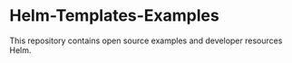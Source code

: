 # Helm-Templates-Examples
This repository contains open source examples and developer resources Helm.
